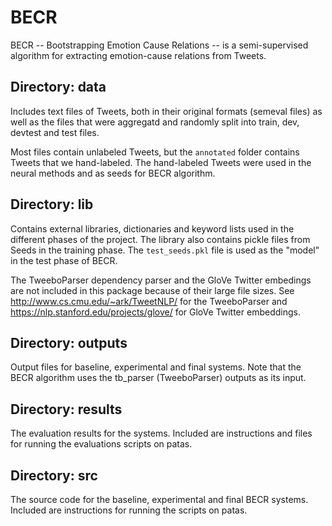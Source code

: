 # BECR 
BECR -- Bootstrapping Emotion Cause Relations -- is a semi-supervised algorithm for extracting emotion-cause relations from Tweets.

## Directory: data

Includes text files of Tweets, both in their original formats (semeval files) as well as the files that were aggregatd and randomly split into train, dev, devtest and test files. 

Most files contain unlabeled Tweets, but the `annotated` folder contains Tweets that we hand-labeled. The hand-labeled Tweets were used in the neural methods and as seeds for BECR algorithm.

## Directory: lib

Contains external libraries, dictionaries and keyword lists used in the different phases of the project. The library also contains pickle files from Seeds in the training phase. The `test_seeds.pkl` file is used as the "model" in the test phase of BECR.

The TweeboParser dependency parser and the GloVe Twitter embedings are not included in this package because of their large file sizes. See http://www.cs.cmu.edu/~ark/TweetNLP/ for the TweeboParser and https://nlp.stanford.edu/projects/glove/ for GloVe Twitter embeddings. 

## Directory: outputs

Output files for baseline, experimental and final systems. Note that the BECR algorithm uses the tb_parser (TweeboParser) outputs as its input.

## Directory: results

The evaluation results for the systems. Included are instructions and files for running the evaluations scripts on patas.

## Directory: src

The source code for the baseline, experimental and final BECR systems. Included are instructions for running the scripts on patas.
